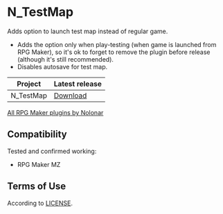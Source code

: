 # N_TestMap
Adds option to launch test map instead of regular game.

- Adds the option only when play-testing (when game is launched from RPG Maker), so it's ok to forget to remove the plugin before release (although it's still recommended).
- Disables autosave for test map.

| Project   | Latest release      |
| --------- | ------------------- |
| N_TestMap | [Download][release] |

[All RPG Maker plugins by Nolonar][hub]

## Compatibility
Tested and confirmed working:
- RPG Maker MZ

## Terms of Use
According to [LICENSE](LICENSE).

  [hub]: https://github.com/Nolonar/RM_Plugins
  [release]: https://github.com/Nolonar/RM_Plugins-TestMap/releases/latest/download/N_TestMap.js
